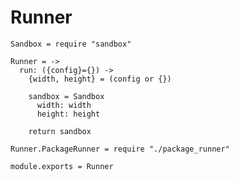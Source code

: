 Runner
======

    Sandbox = require "sandbox"

    Runner = ->
      run: ({config}={}) ->
        {width, height} = (config or {})

        sandbox = Sandbox
          width: width
          height: height

        return sandbox

    Runner.PackageRunner = require "./package_runner"

    module.exports = Runner
